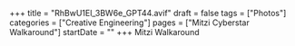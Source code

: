 +++
title = "RhBwU1El_3BW6e_GPT44.avif"
draft = false
tags = ["Photos"]
categories = ["Creative Engineering"]
pages = ["Mitzi Cyberstar Walkaround"]
startDate = ""
+++
Mitzi Walkaround
